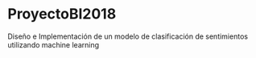 # ProyectoBI2018
Diseño e Implementación de un modelo de clasificación de sentimientos utilizando machine learning
